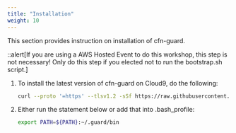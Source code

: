 ```yaml
---
title: "Installation"
weight: 10
---
```

This section provides instruction on installation of cfn-guard.

::alert[If you are using a AWS Hosted Event to do this workshop, this step is not necessary! Only do this step if you elected not to run the bootstrap.sh script.]

1. To install the latest version of cfn-guard on Cloud9, do the following:
    ```bash
    curl --proto '=https' --tlsv1.2 -sSf https://raw.githubusercontent.com/dchakrav-github/cloudformation-guard/main/install-guard.sh | VERSION=v2.1.0-pre-rc1 sh
    ```
1. Either run the statement below or add that into .bash_profile:
    ```bash
    export PATH=${PATH}:~/.guard/bin
    ```
